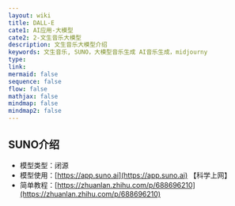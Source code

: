 ```yaml
---
layout: wiki
title: DALL-E
cate1: AI应用-大模型
cate2: 2-文生音乐大模型
description: 文生音乐大模型介绍
keywords: 文生音乐, SUNO，大模型音乐生成 AI音乐生成，midjourny
type:
link:
mermaid: false
sequence: false
flow: false
mathjax: false
mindmap: false
mindmap2: false
---
```


## SUNO介绍

- 模型类型：闭源
- 模型使用：[https://app.suno.ai](https://app.suno.ai) 【科学上网】
- 简单教程：[https://zhuanlan.zhihu.com/p/688696210](https://zhuanlan.zhihu.com/p/688696210)
